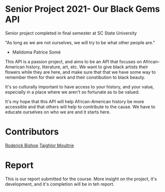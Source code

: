 # Senior Project 2021- Our Black Gems API
Senior project completed in final semester at SC State University

"As long as we are not ourselves, we will try to be what other people are."
- Malidoma Patrice Somé

This API is a passion project, and aims to be an API that focuses on African-American history, literature, art, etc.
We want to give black artists their flowers while they are here, and make sure that that we have some way to remember them for their work and their constibution to black beauty.

It's so culturally important to have access to your history, and your value, especially in a place where we aren't so fortunate as to be valued.

It's my hope that this API will help African-American history be more accessible and that others will help to contribute to the cause. We have to educate ourselves on who we are and it starts here.

# Contributors 

[Roderick Bishop](https://github.com/roderick-bishop11)
[Taighlor Moultrie](https://github.com/taighlor326)

# Report

This is our report submitted for the course. More insight on the project, it's development, and it's completion will be in teh report.